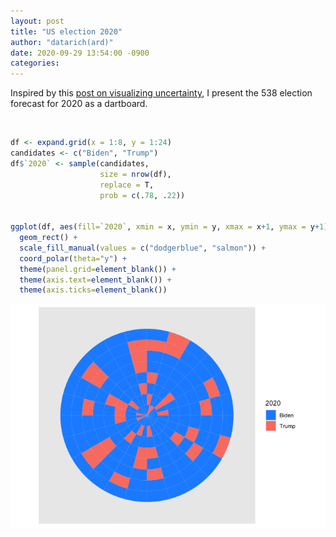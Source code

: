 ```yaml
---
layout: post
title: "US election 2020"
author: "datarich(ard)"
date: 2020-09-29 13:54:00 -0900
categories:
---
```


Inspired by this [post on visualizing
uncertainty](https://magazine.northwestern.edu/exclusives/understanding-uncertainty/),
I present the 538 election forecast for 2020 as a dartboard.

<br>

``` r
df <- expand.grid(x = 1:8, y = 1:24)
candidates <- c("Biden", "Trump")
df$`2020` <- sample(candidates, 
                    size = nrow(df), 
                    replace = T,
                    prob = c(.78, .22))


ggplot(df, aes(fill=`2020`, xmin = x, ymin = y, xmax = x+1, ymax = y+1)) +
  geom_rect() +
  scale_fill_manual(values = c("dodgerblue", "salmon")) +
  coord_polar(theta="y") +
  theme(panel.grid=element_blank()) +
  theme(axis.text=element_blank()) +
  theme(axis.ticks=element_blank())
```

![dartboard](2020-09/assets/dartboard-1.png)<!-- -->

<br>
